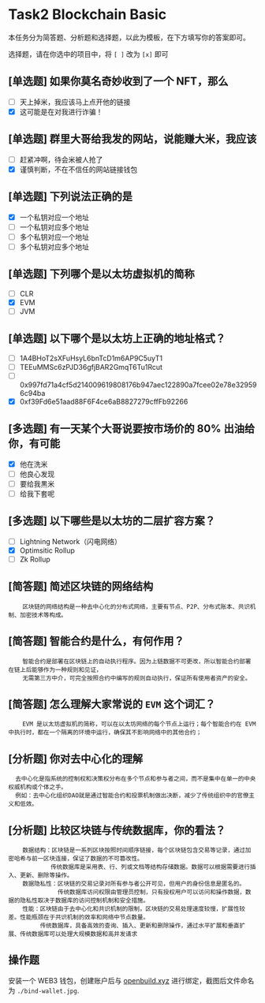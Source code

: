 # Task2 Blockchain Basic

本任务分为简答题、分析题和选择题，以此为模板，在下方填写你的答案即可。

选择题，请在你选中的项目中，将 `[ ]` 改为 `[x]` 即可

## [单选题] 如果你莫名奇妙收到了一个 NFT，那么

- [ ] 天上掉米，我应该马上点开他的链接
- [x] 这可能是在对我进行诈骗！

## [单选题] 群里大哥给我发的网站，说能赚大米，我应该

- [ ] 赶紧冲啊，待会米被人抢了
- [x] 谨慎判断，不在不信任的网站链接钱包

## [单选题] 下列说法正确的是

- [x] 一个私钥对应一个地址
- [ ] 一个私钥对应多个地址
- [ ] 多个私钥对应一个地址
- [ ] 多个私钥对应多个地址

## [单选题] 下列哪个是以太坊虚拟机的简称

- [ ] CLR
- [x] EVM
- [ ] JVM

## [单选题] 以下哪个是以太坊上正确的地址格式？

- [ ] 1A4BHoT2sXFuHsyL6bnTcD1m6AP9C5uyT1
- [ ] TEEuMMSc6zPJD36gfjBAR2GmqT6Tu1Rcut
- [ ] 0x997fd71a4cf5d214009619808176b947aec122890a7fcee02e78e329596c94ba
- [x] 0xf39Fd6e51aad88F6F4ce6aB8827279cffFb92266

## [多选题] 有一天某个大哥说要按市场价的 80% 出油给你，有可能

- [x] 他在洗米
- [ ] 他良心发现
- [ ] 要给我黒米
- [ ] 给我下套呢

## [多选题] 以下哪些是以太坊的二层扩容方案？

- [ ] Lightning Network（闪电网络）
- [x] Optimsitic Rollup
- [ ] Zk Rollup

## [简答题] 简述区块链的网络结构

```
    区块链的网络结构是一种去中心化的分布式网络，主要有节点、P2P、分布式账本、共识机制、加密技术等构成。
```

## [简答题] 智能合约是什么，有何作用？

```
    智能合约是部署在区块链上的自动执行程序。因为上链数据不可更改，所以智能合约部署在链上后能够作为一种规则和见证，
    无需第三方中介，可完全按照合约中编写的规则自动执行，保证所有使用者资产的安全。
```

## [简答题] 怎么理解大家常说的 `EVM` 这个词汇？

```
    EVM 是以太坊虚拟机的简称，可以在以太坊网络的每个节点上运行；每个智能合约在 EVM 中执行时，都在一个隔离的环境中运行，确保其不影响网络中的其他合约；
```

## [分析题] 你对去中心化的理解

```
  去中心化是指系统的控制权和决策权分布在多个节点和参与者之间，而不是集中在单一的中央权威机构或个体之手。
  例如：去中心化组织DAO就是通过智能合约和投票机制做出决断，减少了传统组织中的官僚主义和低效。
```

## [分析题] 比较区块链与传统数据库，你的看法？

```
    数据结构：区块链是一系列区块按照时间顺序链接，每个区块链包含交易等记录，通过加密哈希与前一区块连接，保证了数据的不可篡改性。
            传统数据库是采用表、行、列或文档等结构存储数据。数据可以根据需要进行插入、更新、删除等操作。
    数据隐私性：区块链的交易记录对所有参与者公开可见，但用户的身份信息是匿名的。
              传统数据库访问权限由管理员控制，只有授权用户可以访问和操作数据，数据的隐私性取决于数据库的访问控制机制和安全措施。
    性能：区块链由于去中心化和共识机制的限制，区块链的交易处理速度较慢，扩展性较差。性能瓶颈在于共识机制的效率和网络中节点数量。
         传统数据库，具备高效的查询、插入、更新和删除操作，通过水平扩展和垂直扩展、传统数据库可以处理大规模数据和高并发请求
```

## 操作题

安装一个 WEB3 钱包，创建账户后与 [openbuild.xyz](https://openbuild.xyz/profile) 进行绑定，截图后文件命名为 `./bind-wallet.jpg`.
